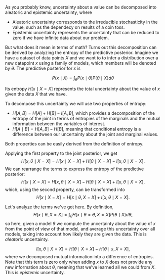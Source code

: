 As you probably know, uncertainty about a value can be decomposed into aleatoric and epistemic uncertainty, where
* Aleatoric uncertainty corresponds to the irreducible stochasticity in the value, such as the dependecy on results of a coin toss.
* Epistemic uncertainty represents the uncertainty that can be reduced to zero if we have infinite data about our problem.

But what does it mean in terms of math? Turns out this decomposition can be derived by analyzing the entropy of the predictive posterior.
Imagine we have a dataset of data points $X$ and we want to to infer a distribution over a new datapoint $x$ using a family of models,
which members will be denoted by $\theta$. The predictive posterior for $x$ is

$$
P(x \mid X) = \int_{\theta} P(x \mid \theta) P(\theta \mid X) d\theta
$$

Its entropy $H[x \mid X = X]$ represents the total uncertainty about the value of $x$ given the data $X$ that we have.

To decompose this uncertainty we will use two properties of entropy:
* $H[A, B] = H[A] + H[B] - I[A, B]$, which provides a decomposition of the entropy of the joint in terms of entropies of the marginals and the mutual information between the variables of interest.
* $H[A \mid B] = H[A, B] - H[B]$, meaning that conditional entropy is a difference between our uncertainty about the joint and marginal values.

Both properties can be easily derived from the definition of entropy.

Applying the first property to the joint posterior, we get
$$H[x, \theta \mid X=X] = H[x \mid X=X] + H[\theta \mid X=X] - I[x, \theta \mid X=X].$$
We can rearrange the terms to express the entropy of the predictive posterior:
$$H[x \mid X=X] = H[x, \theta \mid X=X] - H[\theta \mid X=X] + I[x, \theta \mid X=X],$$
which, using the second property, can be transformed into
$$H[x \mid X=X] = H[x \mid \theta, X=X] + I[x, \theta \mid X=X].$$

Let's analyze the terms we've got here. By definition,
$$H[x \mid \theta, X=X] = \int_{\theta} H[x \mid \theta=\theta, X=X] P(\theta \mid X) d\theta,$$
so here, given a model $\theta$ we compute the uncertainty about the value of $x$ from the point of view of that model, and average this uncertainty over all models, taking into account how likely they are given the data.
This is *aleatoric* uncertainty.

$$I[x, \theta \mid X=X] = H[\theta \mid X=X] - H[\theta \mid x, X=X],$$
where we decomposed mutual information into a difference of entropies. Note that this term is zero only when adding $x$ to $X$ does not provide any new information about $\theta$,
meaning that we've learned all we could from $X$. This is *epistemic* uncertainty.

